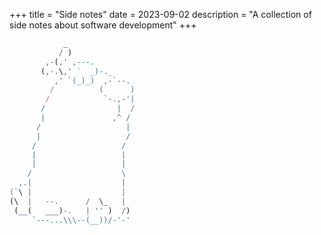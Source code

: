 +++
title = "Side notes"
date = 2023-09-02
description = "A collection of side notes about software development"
+++

```js
            _
           / )
        ,-(,' ,---.
       (,-.\,' `  _)-._
          ,' `(_)_)  ,-`--.
         /          (      ) 
        /            `-.,-'|
       /                |  /
       |               ,^ /
      /                   |
      |                   /
     /                   /
     |                   |
     |                   |
    /                    \ 
  ,.|                    |
(`\ |                    |
(\  |   --.      /  \_   |
 (__(   ___)-.   | '' )  /)
     `---...\\\--(__))/-'-'
```
